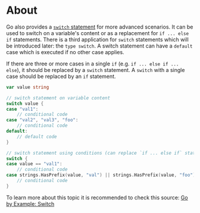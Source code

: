 # About

Go also provides a [`switch` statement][switch_statement] for more advanced scenarios. It can be used to switch on a variable's content or as a replacement for `if ... else if` statements. There is a third application for `switch` statements which will be introduced later: the `type switch`. A switch statement can have a `default` case which is executed if no other case applies.

If there are three or more cases in a single `if` (e.g. `if ... else if ... else`), it should be replaced by a `switch` statement. A `switch` with a single case should be replaced by an `if` statement.

```go
var value string

// switch statement on variable content
switch value {
case "val1":
    // conditional code
case "val2", "val3", "foo":
    // conditional code
default:
    // default code
}

// switch statement using conditions (can replace `if ... else if` statements)
switch {
case value == "val1":
    // conditional code
case strings.HasPrefix(value, "val") || strings.HasPrefix(value, "foo"):
    // conditional code
}
```

To learn more about this topic it is recommended to check this source: [Go by Example: Switch][go_by_example_switch]

[switch_statement]: https://golang.org/ref/spec#Switch_statements
[go_by_example_switch]: https://gobyexample.com/switch

